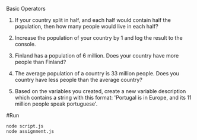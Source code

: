 Basic Operators

1. If your country split in half, and each half would contain half the population, then how many people would live in each half?

2. Increase the population of your country by 1 and log the result to the console.

3. Finland has a population of 6 million. Does your country have more people than Finland?

4. The average population of a country is 33 million people. Does you country have less people than the average country?

5. Based on the variables you created, create a new variable description which contains a string with this format: 'Portugal is in Europe, and its 11 million people speak portuguese'.

#Run

```
node script.js
node assignment.js
```
